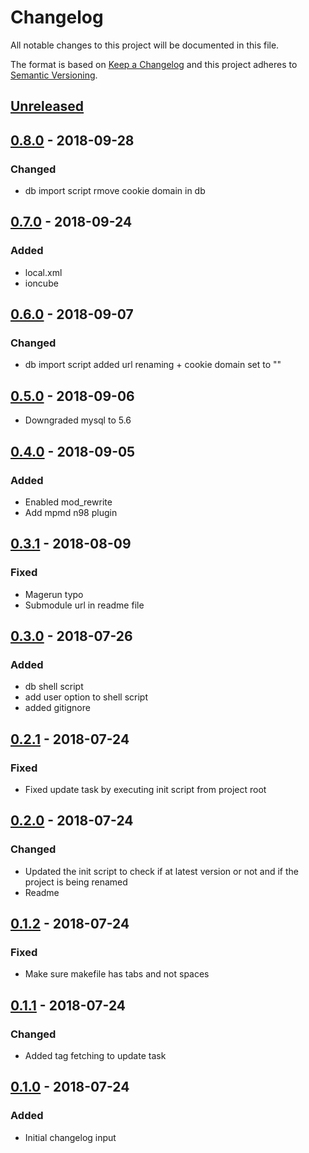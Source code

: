 # Changelog
All notable changes to this project will be documented in this file.

The format is based on [Keep a Changelog](http://keepachangelog.com/en/1.0.0/)
and this project adheres to [Semantic Versioning](http://semver.org/spec/v2.0.0.html).

## [Unreleased]

## [0.8.0] - 2018-09-28
### Changed
- db import script rmove cookie domain in db

## [0.7.0] - 2018-09-24
### Added
- local.xml
- ioncube

## [0.6.0] - 2018-09-07
### Changed
- db import script added url renaming + cookie domain set to ""

## [0.5.0] - 2018-09-06
- Downgraded mysql to 5.6

## [0.4.0] - 2018-09-05
### Added
- Enabled mod_rewrite
- Add mpmd n98 plugin

## [0.3.1] - 2018-08-09
### Fixed
- Magerun typo
- Submodule url in readme file

## [0.3.0] - 2018-07-26
### Added
- db shell script
- add user option to shell script
- added gitignore

## [0.2.1] - 2018-07-24
### Fixed
- Fixed update task by executing init script from project root

## [0.2.0] - 2018-07-24
### Changed
- Updated the init script to check if at latest version or not and if the project is being renamed
- Readme

## [0.1.2] - 2018-07-24
### Fixed
- Make sure makefile has tabs and not spaces

## [0.1.1] - 2018-07-24
### Changed
- Added tag fetching to update task

## [0.1.0] - 2018-07-24
### Added
- Initial changelog input


[Unreleased]: https://github.com//brandography/m1-dev/compare/0.8.0...HEAD
[0.8.0]: https://github.com/brandography/m1-dev/compare/0.7.0...0.8.0
[0.7.0]: https://github.com/brandography/m1-dev/compare/0.6.0...0.7.0
[0.6.0]: https://github.com/brandography/m1-dev/compare/0.5.0...0.6.0
[0.5.0]: https://github.com/brandography/m1-dev/compare/0.4.0...0.5.0
[0.4.0]: https://github.com/brandography/m1-dev/compare/0.3.1...0.4.0
[0.3.1]: https://github.com/brandography/m1-dev/compare/0.3.0...0.3.1
[0.3.0]: https://github.com/brandography/m1-dev/compare/0.2.1...0.3.0
[0.2.1]: https://github.com/brandography/m1-dev/compare/0.2.0...0.2.1
[0.2.0]: https://github.com/brandography/m1-dev/compare/0.1.2...0.2.0
[0.1.2]: https://github.com/brandography/m1-dev/compare/0.1.1...0.1.2
[0.1.1]: https://github.com/brandography/m1-dev/compare/0.1.0...0.1.1
[0.1.0]: https://github.com/brandography/m1-dev/compare/master...0.1.0
